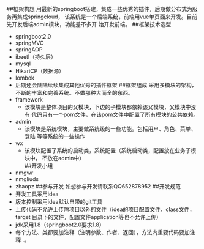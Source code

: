 ##框架构想
    用最新的springboot搭建，集成一些优秀的插件，后期做分布式为服务再集成springcloud，
    该系统是一个后端系统，前端用vue单页面来开发。目前先开发后端admin模块，功能差不多开
    始开发前端。
##框架技术选型
* springboot2.0
* springMVC
* springAOP
* ibeetl（持久层）
* mysql
* HikariCP（数据源）
* lombok
* 后期还会陆陆续续集成其他优秀的插件框架
##框架组成
采用多模块的架构，不断的丰富和完善系统。不做那种大而全的东西。
* framework
    * 该模块是整体项目的父模块，下边的子模块都依赖该父模块，父模块中没有
    代码只有一个pom文件，在该pom文件中配置了所有模块的公共依赖。
* admin
    * 该模块是系统模块，主要做系统级的一些功能。包括用户、角色、菜单、登陆
    等等系统的一些操作
* wx
    * 该模块配置了系统的启动类，系统配置（系统启动类，配置放在业务子模块中，
    不放在admin中）  
##开发小组
* nmgwr
* nmgliuds
* zhaopz
##参与开发
如想参与开发请联系QQ652878952
##开发规范
* 开发工具采用idea
* 版本控制采用idea默认自带的git工具
* 上传代码不允许上传除项目以外的文件（idea的项目配置文件，class文件，target
目录下的文件，配置文件application等也不允许上传）
* jdk采用1.8（springboot2.0要求1.8）
* 每个方法、类都要加注释（注明参数、作者、返回），方法内重要代码要加注释 .。      